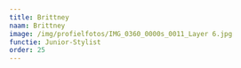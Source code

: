 ```yaml
---
title: Brittney
naam: Brittney
image: /img/profielfotos/IMG_0360_0000s_0011_Layer 6.jpg
functie: Junior-Stylist
order: 25
---
```




